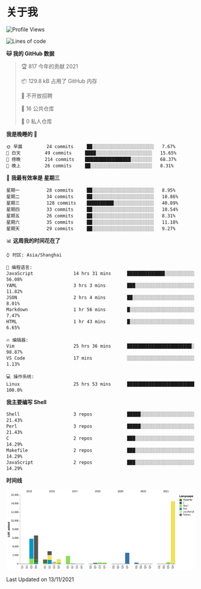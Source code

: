 # 关于我

<!--START_SECTION:waka-->
![Profile Views](http://img.shields.io/badge/%E4%B8%AA%E4%BA%BA%E5%B0%81%E9%9D%A2%E8%A7%82%E7%9C%8B%E6%AC%A1%E6%95%B0-15-blue)

![Lines of code](https://img.shields.io/badge/%E4%BB%8E%E3%80%8C%E4%BD%A0%E5%A5%BD%E4%B8%96%E7%95%8C%E3%80%8D%E6%88%91%E5%B7%B2%E7%BB%8F%E5%86%99%E4%BA%86-38173%20%E8%A1%8C%E4%BB%A3%E7%A0%81-blue)

**🐱 我的 GitHub 数据** 

> 🏆 817 今年的贡献 2021
 > 
> 📦 129.8 kB 占用了 GitHub 内存 
 > 
> 🚫 不开放招聘
 > 
> 📜 16 公共仓库 
 > 
> 🔑 0 私人仓库  
 > 
**我是晚睡的 🦉** 

```text
🌞 早晨         24 commits     ██░░░░░░░░░░░░░░░░░░░░░░░   7.67% 
🌆 白天         49 commits     ████░░░░░░░░░░░░░░░░░░░░░   15.65% 
🌃 傍晚         214 commits    █████████████████░░░░░░░░   68.37% 
🌙 晚上         26 commits     ██░░░░░░░░░░░░░░░░░░░░░░░   8.31%

```
📅 **我最有效率是 星期三** 

```text
星期一          28 commits     ██░░░░░░░░░░░░░░░░░░░░░░░   8.95% 
星期二          34 commits     ██░░░░░░░░░░░░░░░░░░░░░░░   10.86% 
星期三          128 commits    ██████████░░░░░░░░░░░░░░░   40.89% 
星期四          33 commits     ██░░░░░░░░░░░░░░░░░░░░░░░   10.54% 
星期五          26 commits     ██░░░░░░░░░░░░░░░░░░░░░░░   8.31% 
星期六          35 commits     ██░░░░░░░░░░░░░░░░░░░░░░░   11.18% 
星期天          29 commits     ██░░░░░░░░░░░░░░░░░░░░░░░   9.27%

```


📊 **这周我的时间花在了** 

```text
⌚︎ 时区: Asia/Shanghai

💬 编程语言: 
JavaScript               14 hrs 31 mins      ██████████████░░░░░░░░░░░   56.08% 
YAML                     3 hrs 3 mins        ███░░░░░░░░░░░░░░░░░░░░░░   11.82% 
JSON                     2 hrs 4 mins        ██░░░░░░░░░░░░░░░░░░░░░░░   8.01% 
Markdown                 1 hr 56 mins        █░░░░░░░░░░░░░░░░░░░░░░░░   7.47% 
HTML                     1 hr 43 mins        █░░░░░░░░░░░░░░░░░░░░░░░░   6.65%

🔥 编辑器: 
Vim                      25 hrs 36 mins      ████████████████████████░   98.87% 
VS Code                  17 mins             ░░░░░░░░░░░░░░░░░░░░░░░░░   1.13%

💻 操作系统: 
Linux                    25 hrs 53 mins      █████████████████████████   100.0%

```

**我主要编写 Shell** 

```text
Shell                    3 repos             █████░░░░░░░░░░░░░░░░░░░░   21.43% 
Perl                     3 repos             █████░░░░░░░░░░░░░░░░░░░░   21.43% 
C                        2 repos             ███░░░░░░░░░░░░░░░░░░░░░░   14.29% 
Makefile                 2 repos             ███░░░░░░░░░░░░░░░░░░░░░░   14.29% 
JavaScript               2 repos             ███░░░░░░░░░░░░░░░░░░░░░░   14.29%

```


**时间线**

![Chart not found](https://raw.githubusercontent.com/Arondight/Arondight/master/charts/bar_graph.png) 


 Last Updated on 13/11/2021
<!--END_SECTION:waka-->
